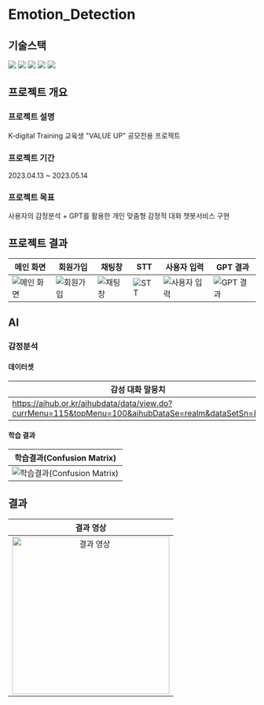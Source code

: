 # Emotion_Detection

## 기술스택

<div align=left> 
  <img src="https://img.shields.io/badge/visual studio code-007ACC?style=for-the-badge&logo=visual studio code&logoColor=white"> 
  <img src="https://img.shields.io/badge/python-3776AB?style=for-the-badge&logo=python&logoColor=white"> 
  <img src="https://img.shields.io/badge/pytorch-EE4C2C?style=for-the-badge&logo=pytorch&logoColor=white">
  <img src="https://img.shields.io/badge/discord-5865F2?style=for-the-badge&logo=discord&logoColor=white"> 
  <img src="https://img.shields.io/badge/git-F05032?style=for-the-badge&logo=git&logoColor=white"> 
</div>

## 프로젝트 개요

### 프로젝트 설명

K-digital Training 교육생 "VALUE UP" 공모전용 프로젝트

### 프로젝트 기간

2023.04.13 ~ 2023.05.14

### 프로젝트 목표

사용자의 감정분석 + GPT를 활용한 개인 맞춤형 감정적 대화 챗봇서비스 구현

## 프로젝트 결과

| 메인 화면 | 회원가입 | 채팅창 | STT | 사용자 입력 | GPT 결과 |
| --- | --- | --- | --- | --- | --- |
| ![메인 화면](https://user-images.githubusercontent.com/61678329/251390764-acd21dab-8451-43a7-8ef3-e3ac0c63a8dc.png) | ![회원가입](https://user-images.githubusercontent.com/61678329/251390771-f552e40f-2027-42d4-9b13-5078a3c37261.png) | ![채팅창](https://user-images.githubusercontent.com/61678329/251390773-4b3779c1-e2dd-4a8f-bbb3-f11be2a64d4c.png) | ![STT](https://user-images.githubusercontent.com/61678329/251390781-f2cd9bac-a019-4f61-94d9-d72f483b3835.png) | ![사용자 입력](https://user-images.githubusercontent.com/61678329/251390782-c1aa4c8c-92ac-448f-a44d-236bbeea335e.png) | ![GPT 결과](https://user-images.githubusercontent.com/61678329/251390784-faf8aae7-0224-4039-8e21-1cb47aa542f0.png) |

## AI

### 감정분석
#### 데이터셋
| 감성 대화 말뭉치| 감정 분류를 위한 대화 음성 데이터셋 |
|---| --- |
|https://aihub.or.kr/aihubdata/data/view.do?currMenu=115&topMenu=100&aihubDataSe=realm&dataSetSn=86|https://aihub.or.kr/aihubdata/data/view.do?currMenu=115&topMenu=100&dataSetSn=263|

#### 학습 결과
|학습결과(Confusion Matrix)|
|---|
|![학습결과(Confusion Matrix)](https://user-images.githubusercontent.com/61678329/252130299-e329ce4a-aa2e-4908-a2cd-4345f2dd2423.png)|
## 결과
| 결과 영상 |
|:-:|
| <a href="https://user-images.githubusercontent.com/61678329/252130961-c3c0581a-b517-49e8-8700-4bc117c6086c.mp4" target="_blank" rel="noopener noreferrer"><img src="https://user-images.githubusercontent.com/61678329/251390764-acd21dab-8451-43a7-8ef3-e3ac0c63a8dc.png" width="320" alt="결과 영상"></a> |



